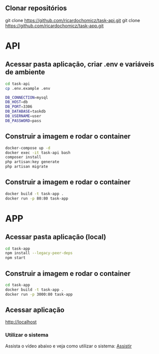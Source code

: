 
## Clonar repositórios
git clone https://github.com/ricardochomicz/task-api.git
git clone https://github.com/ricardochomicz/task-app.git

# API
## Acessar pasta aplicação, criar .env e variáveis de ambiente
```bash
cd task-api
cp .env.example .env

DB_CONNECTION=mysql
DB_HOST=db
DB_PORT=3306
DB_DATABASE=taskdb
DB_USERNAME=user
DB_PASSWORD=pass
```

## Construir a imagem e rodar o container
```bash
docker-compose up -d
docker exec -it task-api bash
composer install
php artisan:key generate
php artisan migrate
```


## Construir a imagem e rodar o container
```bash
docker build -t task-app .
docker run -p 80:80 task-app
```	

# APP
## Acessar pasta aplicação (local)
```bash
cd task-app
npm install --legacy-peer-deps
npm start
```

## Construir a imagem e rodar o container
```bash
cd task-app
docker build -t task-app .
docker run -p 3000:80 task-app
```

## Acessar aplicação
[http://localhost](http://localhost)


### Utilizar o sistema
Assista o vídeo abaixo e veja como utilizar o sistema:
[Assistir](https://youtu.be/4P6oRjyOpao)


